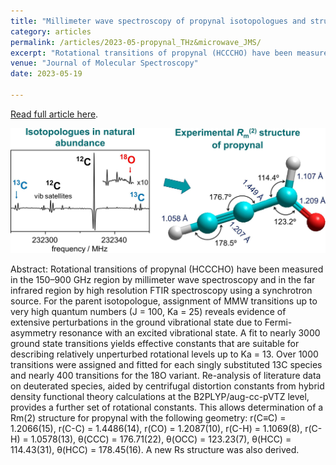 ```yaml
---
title: "Millimeter wave spectroscopy of propynal isotopologues and structure determination"
category: articles
permalink: /articles/2023-05-propynal_THz&microwave_JMS/
excerpt: "Rotational transitions of propynal (HCCCHO) have been measured in the 150–900 GHz region by millimeter wave spectroscopy and in the far infrared region by high resolution FTIR spectroscopy using a synchrotron source."
venue: "Journal of Molecular Spectroscopy"
date: 2023-05-19

---
```


<a href="https://doi.org/10.1016/j.jms.2023.111786">Read full article here</a>.


![](/images/1-s2.0-S0022285223000516-ga1_lrg.jpg)

Abstract: Rotational transitions of propynal (HCCCHO) have been measured in the 150–900 GHz region by millimeter wave spectroscopy and in the far infrared region by high resolution FTIR spectroscopy using a synchrotron source. For the parent isotopologue, assignment of MMW transitions up to very high quantum numbers (J = 100, Ka = 25) reveals evidence of extensive perturbations in the ground vibrational state due to Fermi-asymmetry resonance with an excited vibrational state. A fit to nearly 3000 ground state transitions yields effective constants that are suitable for describing relatively unperturbed rotational levels up to Ka = 13. Over 1000 transitions were assigned and fitted for each singly substituted 13C species and nearly 400 transitions for the 18O variant. Re-analysis of literature data on deuterated species, aided by centrifugal distortion constants from hybrid density functional theory calculations at the B2PLYP/aug-cc-pVTZ level, provides a further set of rotational constants. This allows determination of a Rm(2) structure for propynal with the following geometry: r(C≡C) = 1.2066(15), r(C-C) = 1.4486(14), r(CO) = 1.2087(10), r(C-H) = 1.1069(8), r(C-H) = 1.0578(13), θ(CCC) = 176.71(22), θ(OCC) = 123.23(7), θ(HCC) = 114.43(31), θ(HCC) = 178.45(16). A new Rs structure was also derived.

